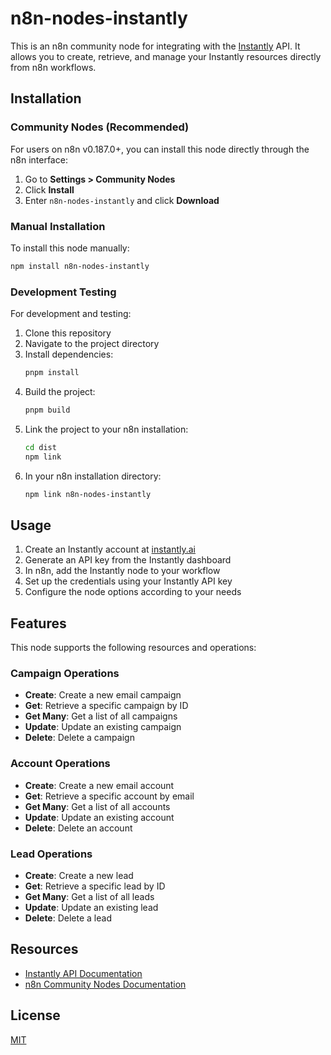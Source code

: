 # n8n-nodes-instantly

This is an n8n community node for integrating with the [Instantly](https://instantly.ai) API. It allows you to create, retrieve, and manage your Instantly resources directly from n8n workflows.

## Installation

### Community Nodes (Recommended)

For users on n8n v0.187.0+, you can install this node directly through the n8n interface:

1. Go to **Settings > Community Nodes**
2. Click **Install**
3. Enter `n8n-nodes-instantly` and click **Download**

### Manual Installation

To install this node manually:

```bash
npm install n8n-nodes-instantly
```

### Development Testing

For development and testing:

1. Clone this repository
2. Navigate to the project directory
3. Install dependencies:
   ```bash
   pnpm install
   ```
4. Build the project:
   ```bash
   pnpm build
   ```
5. Link the project to your n8n installation:
   ```bash
   cd dist
   npm link
   ```
6. In your n8n installation directory:
   ```bash
   npm link n8n-nodes-instantly
   ```

## Usage

1. Create an Instantly account at [instantly.ai](https://instantly.ai)
2. Generate an API key from the Instantly dashboard
3. In n8n, add the Instantly node to your workflow
4. Set up the credentials using your Instantly API key
5. Configure the node options according to your needs

## Features

This node supports the following resources and operations:

### Campaign Operations
- **Create**: Create a new email campaign
- **Get**: Retrieve a specific campaign by ID
- **Get Many**: Get a list of all campaigns
- **Update**: Update an existing campaign
- **Delete**: Delete a campaign

### Account Operations
- **Create**: Create a new email account
- **Get**: Retrieve a specific account by email
- **Get Many**: Get a list of all accounts
- **Update**: Update an existing account
- **Delete**: Delete an account

### Lead Operations
- **Create**: Create a new lead
- **Get**: Retrieve a specific lead by ID
- **Get Many**: Get a list of all leads
- **Update**: Update an existing lead
- **Delete**: Delete a lead

## Resources

- [Instantly API Documentation](https://api-docs.instantly.ai/)
- [n8n Community Nodes Documentation](https://docs.n8n.io/integrations/community-nodes/)

## License

[MIT](LICENSE.md)